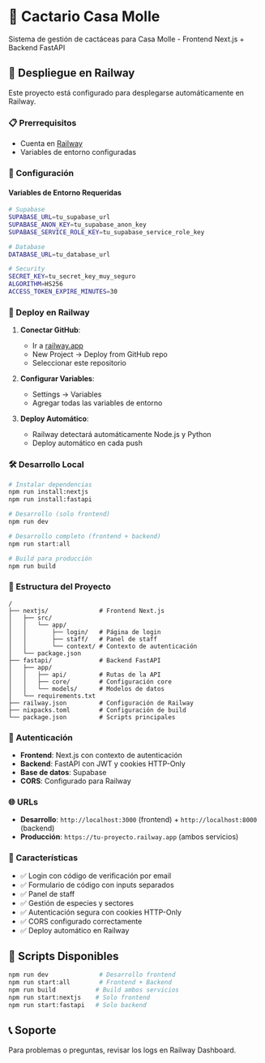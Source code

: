 # 🌵 Cactario Casa Molle

Sistema de gestión de cactáceas para Casa Molle - Frontend Next.js + Backend FastAPI

## 🚀 Despliegue en Railway

Este proyecto está configurado para desplegarse automáticamente en Railway.

### 📋 Prerrequisitos

- Cuenta en [Railway](https://railway.app)
- Variables de entorno configuradas

### 🔧 Configuración

#### Variables de Entorno Requeridas

```bash
# Supabase
SUPABASE_URL=tu_supabase_url
SUPABASE_ANON_KEY=tu_supabase_anon_key
SUPABASE_SERVICE_ROLE_KEY=tu_supabase_service_role_key

# Database
DATABASE_URL=tu_database_url

# Security
SECRET_KEY=tu_secret_key_muy_seguro
ALGORITHM=HS256
ACCESS_TOKEN_EXPIRE_MINUTES=30
```

### 🚂 Deploy en Railway

1. **Conectar GitHub**:
   - Ir a [railway.app](https://railway.app)
   - New Project → Deploy from GitHub repo
   - Seleccionar este repositorio

2. **Configurar Variables**:
   - Settings → Variables
   - Agregar todas las variables de entorno

3. **Deploy Automático**:
   - Railway detectará automáticamente Node.js y Python
   - Deploy automático en cada push

### 🛠️ Desarrollo Local

```bash
# Instalar dependencias
npm run install:nextjs
npm run install:fastapi

# Desarrollo (solo frontend)
npm run dev

# Desarrollo completo (frontend + backend)
npm run start:all

# Build para producción
npm run build
```

### 📁 Estructura del Proyecto

```
/
├── nextjs/              # Frontend Next.js
│   ├── src/
│   │   └── app/
│   │       ├── login/   # Página de login
│   │       ├── staff/   # Panel de staff
│   │       └── context/ # Contexto de autenticación
│   └── package.json
├── fastapi/             # Backend FastAPI
│   ├── app/
│   │   ├── api/         # Rutas de la API
│   │   ├── core/        # Configuración core
│   │   └── models/      # Modelos de datos
│   └── requirements.txt
├── railway.json         # Configuración de Railway
├── nixpacks.toml        # Configuración de build
└── package.json         # Scripts principales
```

### 🔐 Autenticación

- **Frontend**: Next.js con contexto de autenticación
- **Backend**: FastAPI con JWT y cookies HTTP-Only
- **Base de datos**: Supabase
- **CORS**: Configurado para Railway

### 🌐 URLs

- **Desarrollo**: `http://localhost:3000` (frontend) + `http://localhost:8000` (backend)
- **Producción**: `https://tu-proyecto.railway.app` (ambos servicios)

### 📱 Características

- ✅ Login con código de verificación por email
- ✅ Formulario de código con inputs separados
- ✅ Panel de staff
- ✅ Gestión de especies y sectores
- ✅ Autenticación segura con cookies HTTP-Only
- ✅ CORS configurado correctamente
- ✅ Deploy automático en Railway

## 🎯 Scripts Disponibles

```bash
npm run dev              # Desarrollo frontend
npm run start:all        # Frontend + Backend
npm run build           # Build ambos servicios
npm run start:nextjs    # Solo frontend
npm run start:fastapi   # Solo backend
```

## 📞 Soporte

Para problemas o preguntas, revisar los logs en Railway Dashboard.